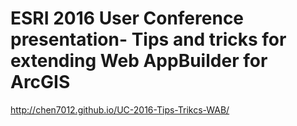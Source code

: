 # ESRI 2016 User Conference presentation- Tips and tricks for extending Web AppBuilder for ArcGIS

http://chen7012.github.io/UC-2016-Tips-Trikcs-WAB/

